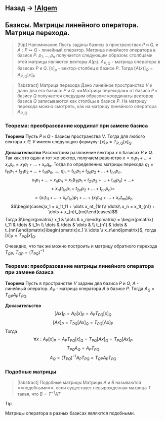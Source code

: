 ## Назад -> [!Algem](!Algem.md)
## Базисы. Матрицы линейного оператора. Матрица перехода.

> [!tip] Напоминание
> Пусть заданы базисы в пространствах $P$ и $Q$, и $A: P \mapsto Q$ - линейный оператор. Матрица линейного оператора в базисе $P$: $p_1, \dots, p_n$ получается следующим образом: столбцами этой матрицы являются векторы $A(p_i)$. $A_{P, Q}$ - матрица оператора в базисах $P$ и $Q$. $[x]_p$ - вектор-столбец в базисе $P$. Тогда $[A(x)]_Q = A_{P, Q}[x]_P$


> [!abstract] Матрица перехода
> Дано линейное пространство $V$ и даны два его базиса: $P$ и $Q$. ==Матрица перехода== от базиса $P$ к базису $Q$ получается следущим образом: координаты векторов базиса $Q$ записываются как столбцы в базисе $P$. На матрицу перехода можно смотреть, как на матрицу линейного оператора $A_{P, Q}$.

### Теорема: преобразование кординат при замене базиса
**Теорема**
Пусть $P$ и $Q$ - базисы пространства $V$. Тогда для любого вектора $x \in V$ имеем следующую формулу: $[x]_P = T_{P,Q}[x]_Q$.

**Доказательство**
Рассмотрим разложение вектора $x$ в базисах $P$ и $Q$. Так как это один и тот же вектор, получаем равенство $x = x_1p_1 + \dots + x_np_n = x_1q_1 + \dots + x_nq_n$. Тогда по определению матрицы перехода $q_1 = t_{11}p_1 + t_{21}p_2 + \dots + t_{n1}p_n,\ \dots,$ $q_n = t_{1n}p_1 + t_{2n}p_2 + \dots + t_{nn}p_n$. $$x_1p_1 + \dots + x_np_n = x_1(t_{11}p_1 + t_{21}p_2 + \dots +t_{n1}p_n) + \dots + $$$$+\ x_n(t_{1n}p_1 + t_{2n}p_2 + \dots +t_{nn}p_n) =$$
$$= (x_1t_{11} + \dots + x_nt_{1n})p_1 + \dots + (x_1t_{n1} + \dots + x_nt_{nn})p_n$$
$$\begin{cases}x_1 = x_1t_11 + \dots x_nt_{1n}\\ \dots\\ x_n = x_1t_{n1} + \dots + x_{n}t_{nn}\end{cases}$$
Тогда $\begin{pmatrix} x_1 & \dots & x_n\end{pmatrix} = \begin{pmatrix} t_11 & \dots & t_1n \\ \dots & \dots & \dots &  \\ t_{n1} & \dots & t_{nn}\end{pmatrix}\begin{pmatrix}x_1 \\ \dots \\ x_n\end{pmatrix}$, тогда $[x]_P = T_{PQ}[x]_Q$.

Очевидно, что так же можно построить и матрицу обратного перехода $T_{QP}$, $T_{QP} = (T_{PQ})^{-1}$

### Теорема: преобразование матрицы линейного оператора при замене базиса
**Теорема**
Пусть в пространстве $V$ заданы два базиса $P$ и $Q$, $A$ - линейный оператор. $A_P$ - матрица оператора $A$ в базисе $P$. Тогда $A_Q = T_{QP}A_PT_{PQ}$.

**Доказательство**
$$[Ax]_P = A_P[x]_P = A_PT_{PQ}[x]_Q$$$$[Ax]_P=T_{PQ} [Ax]_Q = T_{PQ}[Ax]_P$$
Тогда $$\forall x: A_P[x]_P = A_PT_{PQ}[x]_Q = T_{PQ} [Ax]_Q = T_{PQ}[Ax]_P$$ $$T_{PQ}A_Q = A_PT_{PQ}$$
$$A_{Q} = (T_{PQ})^{-1}A_PT_{PQ} = T_{QP}A_PT_{PQ}$$



### Подобные матрицы

> [!abstract] Подобные матрицы
> Матрицы $A$ и $B$ называются ==подобными==, если существует невырожденная матрица $T$ такая, что $B = T^{-1}AT$

> [!tip] 
> Матрицы оператора в разных базисах являются подобными.






